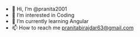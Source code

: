 - 👋 Hi, I’m @pranita2001
- 👀 I’m interested in Coding
- 🌱 I’m currently learning Angular
- 📫 How to reach me pranitabirajdar63@gmail.com

<!---
pranita2001/pranita2001 is a ✨ special ✨ repository because its `README.md` (this file) appears on your GitHub profile.
You can click the Preview link to take a look at your changes.
--->
